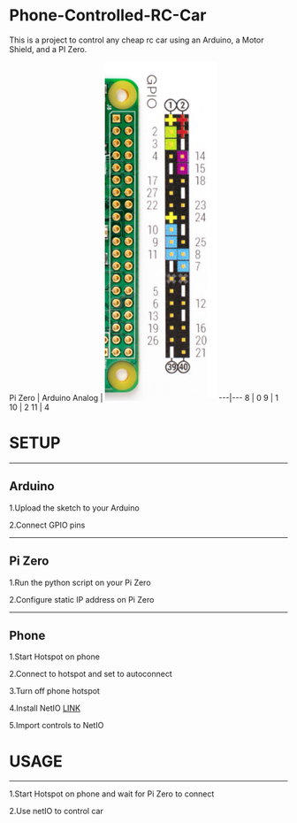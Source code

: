 # Phone-Controlled-RC-Car


This is a project to control any cheap rc car using an Arduino, a Motor Shield, and a PI Zero.



  Pi Zero   | Arduino Analog | <img src="https://github.com/jdial1/Phone-Controlled-RC-Car/blob/master/Pi-Zero-GPIO-PINOUT.PNG" Width=40%></img>
  ---|---
    8     |       0
    9      |      1
    10    |       2
    11      |      4
    
    
# SETUP

  -----
  Arduino
   -----
  1.Upload the sketch to your Arduino

  2.Connect GPIO pins


-----
 Pi Zero
 -----
  1.Run the python script on your Pi Zero

  2.Configure static IP address on Pi Zero


 -----
  Phone
  -----
  1.Start Hotspot on phone

  2.Connect to hotspot and set to autoconnect

  3.Turn off phone hotspot

  4.Install NetIO <a href="https://play.google.com/store/apps/details?id=com.luvago.netio&hl=en">LINK</a>

  5.Import controls to NetIO



# USAGE
------------------------
  1.Start Hotspot on phone and wait for Pi Zero to connect

  2.Use netIO to control car
